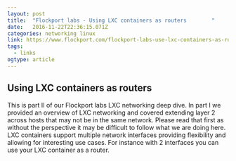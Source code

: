```yaml
---
layout: post
title:  "Flockport labs - Using LXC containers as routers        "
date:   2016-11-22T22:36:15.071Z
categories: networking linux
link: https://www.flockport.com/flockport-labs-use-lxc-containers-as-routers/
tags:
  - links
ogtype: article
---
```


## Using LXC containers as routers

This is part II of our Flockport labs LXC networking deep dive. In part I we provided an overview of LXC networking and covered extending layer 2 across hosts that may not be in the same network. Please read that first as without the perspective it may be difficult to follow what we are doing here.
LXC containers support multiple network interfaces providing flexibility and allowing for interesting use cases. For instance with 2 interfaces you can use your LXC container as a router.
